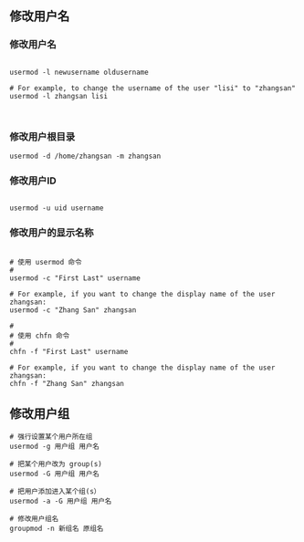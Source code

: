 ## 修改用户名



### 修改用户名

```shell

usermod -l newusername oldusername

# For example, to change the username of the user "lisi" to "zhangsan"
usermod -l zhangsan lisi



```



### 修改用户根目录

```shell
usermod -d /home/zhangsan -m zhangsan

```



### 修改用户ID

```shell

usermod -u uid username

```



### 修改用户的显示名称

```shell

# 使用 usermod 命令
# 
usermod -c "First Last" username

# For example, if you want to change the display name of the user zhangsan:
usermod -c "Zhang San" zhangsan

#
# 使用 chfn 命令
#
chfn -f "First Last" username

# For example, if you want to change the display name of the user zhangsan:
chfn -f "Zhang San" zhangsan

```



## 修改用户组

```shell
# 强行设置某个用户所在组
usermod -g 用户组 用户名

# 把某个用户改为 group(s) 
usermod -G 用户组 用户名

# 把用户添加进入某个组(s）
usermod -a -G 用户组 用户名

# 修改用户组名
groupmod -n 新组名 原组名
```



